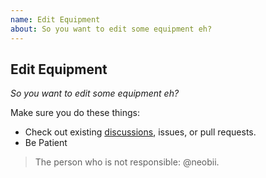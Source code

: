 ```yaml
---
name: Edit Equipment
about: So you want to edit some equipment eh?
---
```

## Edit Equipment

*So you want to edit some equipment eh?*

Make sure you do these things:

* Check out existing [discussions](https://github.com/Shielkwamm/shielkwamm-state/discussions/categories/equipment), issues, or pull requests.
* Be Patient

> The person who is not responsible: @neobii.